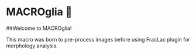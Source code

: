 # MACROglia 🧠
##Welcome to MACROglia!

This macro was born to pre-process images before using FracLac plugin for morphology analysis.
